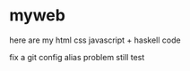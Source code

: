myweb
=====

here are my html css javascript + haskell code

fix a git config alias problem
still test
